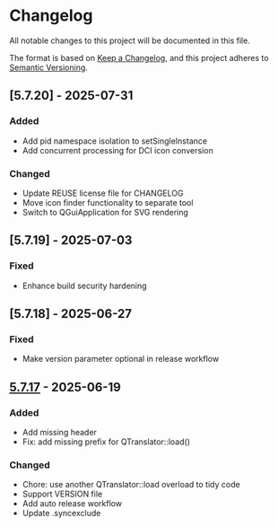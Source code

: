 # Changelog

All notable changes to this project will be documented in this file.

The format is based on [Keep a Changelog](https://keepachangelog.com/en/1.0.0/),
and this project adheres to [Semantic Versioning](https://semver.org/spec/v2.0.0.html).

## [5.7.20] - 2025-07-31

### Added

- Add pid namespace isolation to setSingleInstance
- Add concurrent processing for DCI icon conversion

### Changed

- Update REUSE license file for CHANGELOG
- Move icon finder functionality to separate tool
- Switch to QGuiApplication for SVG rendering

## [5.7.19] - 2025-07-03

### Fixed

- Enhance build security hardening

## [5.7.18] - 2025-06-27

### Fixed

- Make version parameter optional in release workflow

## [5.7.17] - 2025-06-19

### Added

- Add missing header
- Fix: add missing prefix for QTranslator::load()

### Changed

- Chore: use another QTranslator::load overload to tidy code
- Support VERSION file
- Add auto release workflow
- Update .syncexclude

[5.7.17]: https://github.com/linuxdeepin/dtkgui/compare/5.7.16..5.7.17

<!-- generated by git-cliff -->

